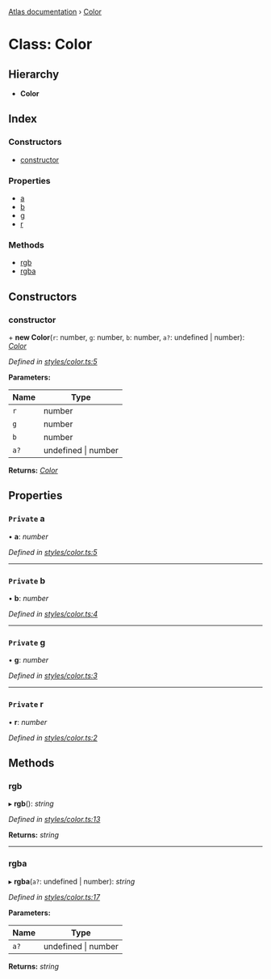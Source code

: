 [Atlas documentation](../globals.md) › [Color](color.md)

# Class: Color

## Hierarchy

* **Color**

## Index

### Constructors

* [constructor](color.md#constructor)

### Properties

* [a](color.md#private-a)
* [b](color.md#private-b)
* [g](color.md#private-g)
* [r](color.md#private-r)

### Methods

* [rgb](color.md#rgb)
* [rgba](color.md#rgba)

## Constructors

###  constructor

\+ **new Color**(`r`: number, `g`: number, `b`: number, `a?`: undefined | number): *[Color](color.md)*

*Defined in [styles/color.ts:5](https://github.com/chronark/atlas/blob/e581107/src/styles/color.ts#L5)*

**Parameters:**

Name | Type |
------ | ------ |
`r` | number |
`g` | number |
`b` | number |
`a?` | undefined &#124; number |

**Returns:** *[Color](color.md)*

## Properties

### `Private` a

• **a**: *number*

*Defined in [styles/color.ts:5](https://github.com/chronark/atlas/blob/e581107/src/styles/color.ts#L5)*

___

### `Private` b

• **b**: *number*

*Defined in [styles/color.ts:4](https://github.com/chronark/atlas/blob/e581107/src/styles/color.ts#L4)*

___

### `Private` g

• **g**: *number*

*Defined in [styles/color.ts:3](https://github.com/chronark/atlas/blob/e581107/src/styles/color.ts#L3)*

___

### `Private` r

• **r**: *number*

*Defined in [styles/color.ts:2](https://github.com/chronark/atlas/blob/e581107/src/styles/color.ts#L2)*

## Methods

###  rgb

▸ **rgb**(): *string*

*Defined in [styles/color.ts:13](https://github.com/chronark/atlas/blob/e581107/src/styles/color.ts#L13)*

**Returns:** *string*

___

###  rgba

▸ **rgba**(`a?`: undefined | number): *string*

*Defined in [styles/color.ts:17](https://github.com/chronark/atlas/blob/e581107/src/styles/color.ts#L17)*

**Parameters:**

Name | Type |
------ | ------ |
`a?` | undefined &#124; number |

**Returns:** *string*
